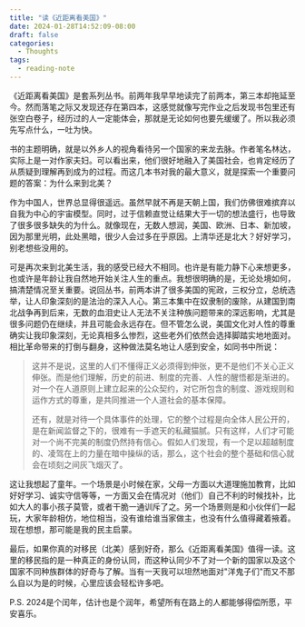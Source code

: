 ```yaml
---
title: "读《近距离看美国》"
date: 2024-01-28T14:52:09-08:00
draft: false
categories:
  - Thoughts
tags:
  - reading-note
---
```


《近距离看美国》是套系列丛书。前两年我早早地读完了前两本，第三本却拖延至今。然而落笔之际又发现还存在第四本，这感觉就像写完作业之后发现书包里还有张空白卷子，经历过的人一定能体会，那就是无论如何也要先缓缓了。所以我必须先写点什么，一吐为快。

书的主题明确，就是以外乡人的视角看待另一个国家的来龙去脉。作者笔名林达，实际上是一对作家夫妇。可以看出来，他们很好地融入了美国社会，也肯定经历了从质疑到理解再到成为的过程。而这几本书对我的最大意义，就是探索一个重要问题的答案：为什么来到北美？

作为中国人，世界总显得很遥远。虽然早就不再是天朝上国，我们仿佛很难摈弃以自我为中心的宇宙模型。同时，过于信赖直觉让结果大于一切的想法盛行，也导致了很多很多缺失的为什么。就像现在，无数人想润，美国、欧洲、日本、新加坡，因为那里光明，此处黑暗，很少人会过多在乎原因。上清华还是北大？好好学习，别老想些没用的。

可是再次来到北美生活，我的感受已经大不相同。也许是有能力静下心来想更多，也或许是年龄让我自然地开始关注人生的重点。我想很明确的是，无论处境如何，搞清楚情况至关重要。说回丛书，前两本讲了很多美国的宪政，三权分立，总统选举，让人印象深刻的是法治的深入人心。第三本集中在奴隶制的废除，从建国到南北战争再到后来，无数的血泪史让人无法不关注种族问题带来的深远影响，尤其是很多问题仍在继续，并且可能会永远存在。但不管怎么说，美国文化对人性的尊重确实让我印象深刻，无论真相多么惨烈，这些老外们依然会选择脚踏实地地面对。相比革命带来的打倒与翻身，这种做法莫名地让人感到安全，如同书中所说：

> 这并不是说，这里的人们不懂得正义必须得到伸张，更不是他们不关心正义伸张。而是他们理解，历史的前进、制度的完善、人性的醒悟都是渐进的。对一个在人道原则上建立起来的公众契约，对它所包含的制度、游戏规则和运作方式的尊重，是共同推进一个人道社会的基本保障。
>
> 还有，就是对待一个具体事件的处理，它的整个过程是向全体人民公开的，是在新闻监督之下的，很难有一手遮天的私藏猫腻。只有这样，人们才可能对一个尚不完美的制度仍然持有信心。假如人们发现，有一个足以超越制度的、凌驾在上的力量在暗中操纵的话，那么，这个社会的整个基础和信心就会在顷刻之间灰飞烟灭了。

这让我想起了童年。一个场景是小时候在家，父母一方面以大道理施加教育，比如好好学习、诚实守信等等，一方面又会在情况对（他们）自己不利的时候找补，比如大人的事小孩子莫管，或者干脆一通训斥了之。另一个场景则是和小伙伴们一起玩，大家年龄相仿，地位相当，没有谁给谁当家做主，也没有什么值得藏着掖着。现在想想，那可能是我的民主启蒙。

最后，如果你真的对移民（北美）感到好奇，那么《近距离看美国》值得一读。这里的移民指的是一种真正的身份认同，而这种认同少不了对一个新的国家以及这个国家不同种族群体的好奇与了解。当有一天我可以坦然地面对"洋鬼子们"而又不那么自以为是的时候，心里应该会轻松许多吧。

P.S. 2024是个闰年，估计也是个润年，希望所有在路上的人都能够得偿所愿，平安喜乐。
